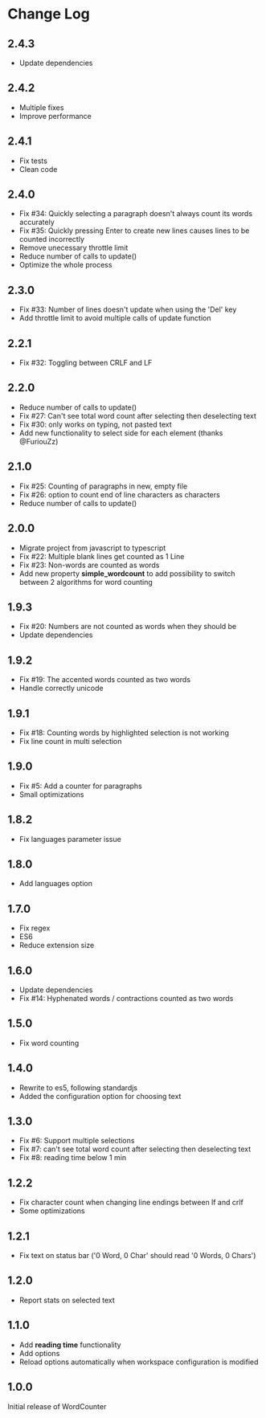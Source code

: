 # Change Log

## 2.4.3

* Update dependencies

## 2.4.2

* Multiple fixes
* Improve performance

## 2.4.1

* Fix tests
* Clean code

## 2.4.0

* Fix #34: Quickly selecting a paragraph doesn't always count its words accurately
* Fix #35: Quickly pressing Enter to create new lines causes lines to be counted incorrectly
* Remove unecessary throttle limit
* Reduce number of calls to update()
* Optimize the whole process

## 2.3.0

* Fix #33: Number of lines doesn't update when using the 'Del' key
* Add throttle limit to avoid multiple calls of update function

## 2.2.1

* Fix #32: Toggling between CRLF and LF

## 2.2.0

* Reduce number of calls to update()
* Fix #27: Can't see total word count after selecting then deselecting text
* Fix #30: only works on typing, not pasted text
* Add new functionality to select side for each element (thanks @FuriouZz)

## 2.1.0

* Fix #25: Counting of paragraphs in new, empty file
* Fix #26: option to count end of line characters as characters
* Reduce number of calls to update()

## 2.0.0

* Migrate project from javascript to typescript
* Fix #22: Multiple blank lines get counted as 1 Line
* Fix #23: Non-words are counted as words
* Add new property **simple_wordcount** to add possibility to switch between 2 algorithms for word counting

## 1.9.3

* Fix #20: Numbers are not counted as words when they should be
* Update dependencies

## 1.9.2

* Fix #19: The accented words counted as two words
* Handle correctly unicode

## 1.9.1

* Fix #18: Counting words by highlighted selection is not working
* Fix line count in multi selection

## 1.9.0

* Fix #5: Add a counter for paragraphs
* Small optimizations

## 1.8.2

* Fix languages parameter issue

## 1.8.0

* Add languages option

## 1.7.0

* Fix regex
* ES6
* Reduce extension size

## 1.6.0

* Update dependencies
* Fix #14: Hyphenated words / contractions counted as two words

## 1.5.0

* Fix word counting

## 1.4.0

* Rewrite to es5, following standardjs
* Added the configuration option for choosing text

## 1.3.0

* Fix #6: Support multiple selections
* Fix #7: can't see total word count after selecting then deselecting text
* Fix #8: reading time below 1 min

## 1.2.2

* Fix character count when changing line endings between lf and crlf
* Some optimizations

## 1.2.1

* Fix text on status bar ('0 Word, 0 Char' should read '0 Words, 0 Chars')

## 1.2.0

* Report stats on selected text

## 1.1.0

* Add **reading time** functionality
* Add options
* Reload options automatically when workspace configuration is modified

## 1.0.0

Initial release of WordCounter
